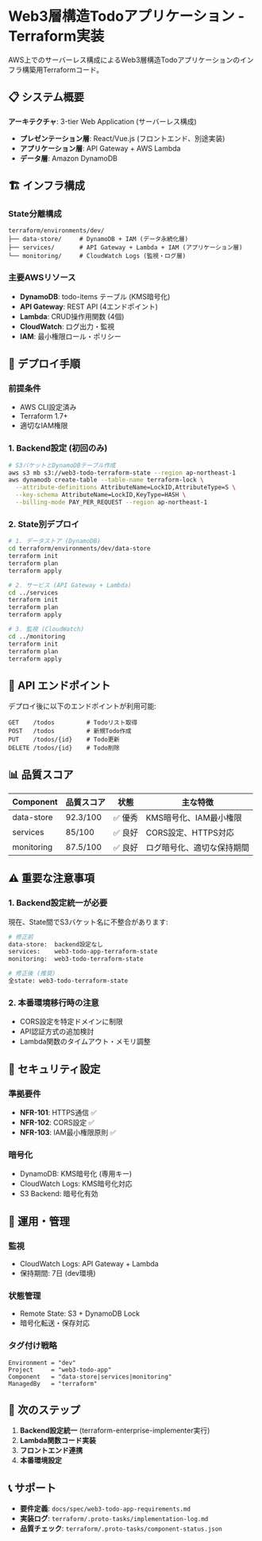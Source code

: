 # Web3層構造Todoアプリケーション - Terraform実装

AWS上でのサーバーレス構成によるWeb3層構造Todoアプリケーションのインフラ構築用Terraformコード。

## 📋 システム概要

**アーキテクチャ**: 3-tier Web Application (サーバーレス構成)
- **プレゼンテーション層**: React/Vue.js (フロントエンド、別途実装)
- **アプリケーション層**: API Gateway + AWS Lambda
- **データ層**: Amazon DynamoDB

## 🏗️ インフラ構成

### State分離構成
```
terraform/environments/dev/
├── data-store/     # DynamoDB + IAM (データ永続化層)
├── services/       # API Gateway + Lambda + IAM (アプリケーション層)  
└── monitoring/     # CloudWatch Logs (監視・ログ層)
```

### 主要AWSリソース
- **DynamoDB**: todo-items テーブル (KMS暗号化)
- **API Gateway**: REST API (4エンドポイント)
- **Lambda**: CRUD操作用関数 (4個)
- **CloudWatch**: ログ出力・監視
- **IAM**: 最小権限ロール・ポリシー

## 🔧 デプロイ手順

### 前提条件
- AWS CLI設定済み
- Terraform 1.7+
- 適切なIAM権限

### 1. Backend設定 (初回のみ)
```bash
# S3バケットとDynamoDBテーブル作成
aws s3 mb s3://web3-todo-terraform-state --region ap-northeast-1
aws dynamodb create-table --table-name terraform-lock \
  --attribute-definitions AttributeName=LockID,AttributeType=S \
  --key-schema AttributeName=LockID,KeyType=HASH \
  --billing-mode PAY_PER_REQUEST --region ap-northeast-1
```

### 2. State別デプロイ
```bash
# 1. データストア (DynamoDB)
cd terraform/environments/dev/data-store
terraform init
terraform plan
terraform apply

# 2. サービス (API Gateway + Lambda)  
cd ../services
terraform init
terraform plan
terraform apply

# 3. 監視 (CloudWatch)
cd ../monitoring
terraform init  
terraform plan
terraform apply
```

## 🎯 API エンドポイント

デプロイ後に以下のエンドポイントが利用可能:

```
GET    /todos         # Todoリスト取得
POST   /todos         # 新規Todo作成
PUT    /todos/{id}    # Todo更新
DELETE /todos/{id}    # Todo削除
```

## 📊 品質スコア

| Component | 品質スコア | 状態 | 主な特徴 |
|-----------|------------|------|----------|
| data-store | 92.3/100 | ✅ 優秀 | KMS暗号化、IAM最小権限 |
| services | 85/100 | ✅ 良好 | CORS設定、HTTPS対応 |
| monitoring | 87.5/100 | ✅ 良好 | ログ暗号化、適切な保持期間 |

## ⚠️ 重要な注意事項

### 1. Backend設定統一が必要
現在、State間でS3バケット名に不整合があります:
```bash
# 修正前
data-store:  backend設定なし
services:    web3-todo-app-terraform-state  
monitoring:  web3-todo-terraform-state

# 修正後 (推奨)
全state: web3-todo-terraform-state
```

### 2. 本番環境移行時の注意
- CORS設定を特定ドメインに制限
- API認証方式の追加検討
- Lambda関数のタイムアウト・メモリ調整

## 🔐 セキュリティ設定

### 準拠要件
- **NFR-101**: HTTPS通信 ✅
- **NFR-102**: CORS設定 ✅  
- **NFR-103**: IAM最小権限原則 ✅

### 暗号化
- DynamoDB: KMS暗号化 (専用キー)
- CloudWatch Logs: KMS暗号化対応
- S3 Backend: 暗号化有効

## 📝 運用・管理

### 監視
- CloudWatch Logs: API Gateway + Lambda
- 保持期間: 7日 (dev環境)

### 状態管理
- Remote State: S3 + DynamoDB Lock
- 暗号化転送・保存対応

### タグ付け戦略
```hcl
Environment = "dev"
Project     = "web3-todo-app"  
Component   = "data-store|services|monitoring"
ManagedBy   = "terraform"
```

## 🚀 次のステップ

1. **Backend設定統一** (terraform-enterprise-implementer実行)
2. **Lambda関数コード実装**
3. **フロントエンド連携**
4. **本番環境設定**

## 📞 サポート

- **要件定義**: `docs/spec/web3-todo-app-requirements.md`
- **実装ログ**: `terraform/.proto-tasks/implementation-log.md` 
- **品質チェック**: `terraform/.proto-tasks/component-status.json`